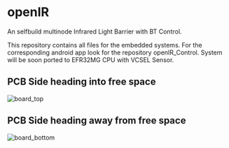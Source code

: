 # openIR
An selfbuild multinode Infrared Light Barrier
with BT Control.

This repository contains all files for the embedded systems.
For the corresponding android app look for the repository openIR_Control.
System will be soon ported to EFR32MG CPU with VCSEL Sensor.
## PCB Side heading into free space 
![board_top](https://user-images.githubusercontent.com/54002755/71725773-602e1a80-2e35-11ea-99e8-ce561b7a3cca.JPG)

## PCB Side heading away from free space
![board_bottom](https://user-images.githubusercontent.com/54002755/71725774-602e1a80-2e35-11ea-870d-9e4eb2f8f26a.JPG)


 
